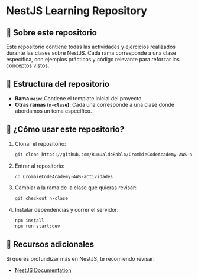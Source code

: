 # NestJS Learning Repository

## 📌 Sobre este repositorio
Este repositorio contiene todas las actividades y ejercicios realizados durante las clases sobre NestJS. Cada rama corresponde a una clase específica, con ejemplos prácticos y código relevante para reforzar los conceptos vistos.

## 📂 Estructura del repositorio
- **Rama `main`**: Contiene el template inicial del proyecto.
- **Otras ramas (`n-clase`)**: Cada una corresponde a una clase donde abordamos un tema específico.

## 🚀 ¿Cómo usar este repositorio?
1. Clonar el repositorio:
   ```sh
   git clone https://github.com/RumualdoPablo/CrombieCodeAcademy-AWS-actividades.git
   ```
2. Entrar al repositorio:
   ```sh
   cd CrombieCodeAcademy-AWS-actividades
   ```
3. Cambiar a la rama de la clase que quieras revisar:
   ```sh
   git checkout n-clase
   ```
4. Instalar dependencias y correr el servidor:
   ```sh
   npm install
   npm run start:dev
   ```

## 📖 Recursos adicionales
Si querés profundizar más en NestJS, te recomiendo revisar:
- [NestJS Documentation](https://docs.nestjs.com/)


